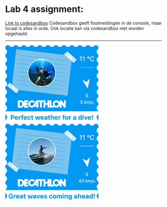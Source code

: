 # Lab 4 assignment:

[Link to codesandbox](https://codesandbox.io/s/decathlon-ad-vrm4wd?file=/classes/Weather.js:0-31)
Codesandbox geeft foutmeldingen in de console, maar locaal is alles in orde. Ook locatie kan via codesandbox niet worden opgehaald.

<hr>

<img style=width:300px margin-right=20px src="/lab4/assets/ad_diving.png"/>
<img style=width:300px margin-right=20px src="/lab4/assets/ad_surfing.png"/>
